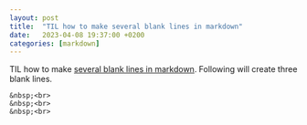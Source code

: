 ```yaml
---
layout: post
title:  "TIL how to make several blank lines in markdown"
date:   2023-04-08 19:37:00 +0200
categories: [markdown]
---
```

TIL how to make [several blank lines in markdown](https://stackoverflow.com/a/72336296/942513). Following will create three blank lines.

```
&nbsp;<br>
&nbsp;<br>
&nbsp;<br>
```
